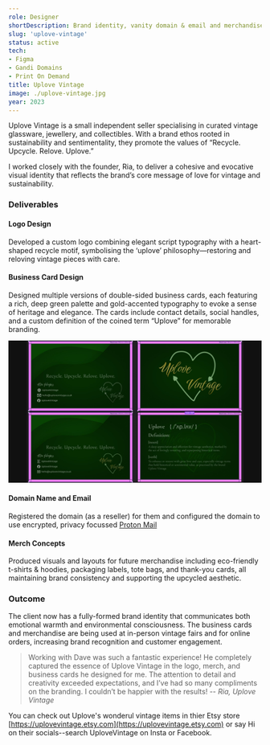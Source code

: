```yaml
---
role: Designer
shortDescription: Brand identity, vanity domain & email and merchandise for a boutique vintage business. This project showcases my ability to create a consistent, warm, and sustainable brand experience across digital and physical mediums.
slug: 'uplove-vintage'
status: active
tech:
- Figma
- Gandi Domains
- Print On Demand
title: Uplove Vintage
image: ./uplove-vintage.jpg
year: 2023
---
```


Uplove Vintage is a small independent seller specialising in curated vintage glassware, jewellery, and collectibles. With a brand ethos rooted in sustainability and sentimentality, they promote the values of “Recycle. Upcycle. Relove. Uplove.”

I worked closely with the founder, Ria, to deliver a cohesive and evocative visual identity that reflects the brand’s core message of love for vintage and sustainability.

### Deliverables
#### Logo Design
Developed a custom logo combining elegant script typography with a heart-shaped recycle motif, symbolising the ‘uplove’ philosophy—restoring and reloving vintage pieces with care.

#### Business Card Design
Designed multiple versions of double-sided business cards, each featuring a rich, deep green palette and gold-accented typography to evoke a sense of heritage and elegance. The cards include contact details, social handles, and a custom definition of the coined term “Uplove” for memorable branding.

![Business card variants](./uplove-bizcards-variants.jpg)

#### Domain Name and Email
Registered the domain (as a reseller) for them and configured the domain to use encrypted, privacy focussed [Proton Mail](https://proton.me/business)

#### Merch Concepts
Produced visuals and layouts for future merchandise including eco-friendly t-shirts & hoodies, packaging labels, tote bags, and thank-you cards, all maintaining brand consistency and supporting the upcycled aesthetic.

### Outcome
The client now has a fully-formed brand identity that communicates both emotional warmth and environmental consciousness. The business cards and merchandise are being used at in-person vintage fairs and for online orders, increasing brand recognition and customer engagement.

> Working with Dave was such a fantastic experience! He completely captured the essence of Uplove Vintage in the logo, merch, and business cards he designed for me. The attention to detail and creativity exceeded expectations, and I’ve had so many compliments on the branding. I couldn’t be happier with the results!
> -- <cite>Ria, Uplove Vintage</cite>

You can check out Uplove's wonderul vintage items in thier Etsy store [https://uplovevintage.etsy.com](https://uplovevintage.etsy.com) or say Hi on their socials--search UploveVintage on Insta or Facebook.
